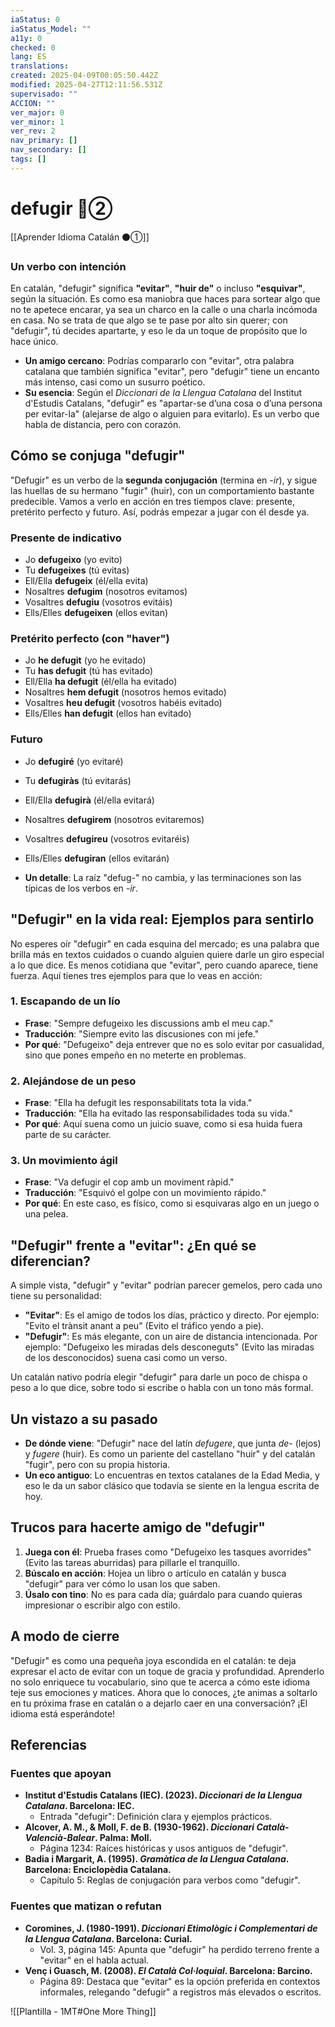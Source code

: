 ```yaml
---
iaStatus: 0
iaStatus_Model: ""
a11y: 0
checked: 0
lang: ES
translations: 
created: 2025-04-09T00:05:50.442Z
modified: 2025-04-27T12:11:56.531Z
supervisado: ""
ACCION: ""
ver_major: 0
ver_minor: 1
ver_rev: 2
nav_primary: []
nav_secondary: []
tags: []
---
```

# defugir  🔴②

[[Aprender Idioma Catalán ⚫①]]

### Un verbo con intención

En catalán, "defugir" significa **"evitar"**, **"huir de"** o incluso **"esquivar"**, según la situación. Es como esa maniobra que haces para sortear algo que no te apetece encarar, ya sea un charco en la calle o una charla incómoda en casa. No se trata de que algo se te pase por alto sin querer; con "defugir", tú decides apartarte, y eso le da un toque de propósito que lo hace único.

- **Un amigo cercano**: Podrías compararlo con "evitar", otra palabra catalana que también significa "evitar", pero "defugir" tiene un encanto más intenso, casi como un susurro poético.
- **Su esencia**: Según el *Diccionari de la Llengua Catalana* del Institut d'Estudis Catalans, "defugir" es "apartar-se d’una cosa o d’una persona per evitar-la" (alejarse de algo o alguien para evitarlo). Es un verbo que habla de distancia, pero con corazón.

## Cómo se conjuga "defugir"

"Defugir" es un verbo de la **segunda conjugación** (termina en *-ir*), y sigue las huellas de su hermano "fugir" (huir), con un comportamiento bastante predecible. Vamos a verlo en acción en tres tiempos clave: presente, pretérito perfecto y futuro. Así, podrás empezar a jugar con él desde ya.

### Presente de indicativo
- Jo **defugeixo** (yo evito)
- Tu **defugeixes** (tú evitas)
- Ell/Ella **defugeix** (él/ella evita)
- Nosaltres **defugim** (nosotros evitamos)
- Vosaltres **defugiu** (vosotros evitáis)
- Ells/Elles **defugeixen** (ellos evitan)

### Pretérito perfecto (con "haver")
- Jo **he defugit** (yo he evitado)
- Tu **has defugit** (tú has evitado)
- Ell/Ella **ha defugit** (él/ella ha evitado)
- Nosaltres **hem defugit** (nosotros hemos evitado)
- Vosaltres **heu defugit** (vosotros habéis evitado)
- Ells/Elles **han defugit** (ellos han evitado)

### Futuro
- Jo **defugiré** (yo evitaré)
- Tu **defugiràs** (tú evitarás)
- Ell/Ella **defugirà** (él/ella evitará)
- Nosaltres **defugirem** (nosotros evitaremos)
- Vosaltres **defugireu** (vosotros evitaréis)
- Ells/Elles **defugiran** (ellos evitarán)

- **Un detalle**: La raíz "defug-" no cambia, y las terminaciones son las típicas de los verbos en *-ir*. 

## "Defugir" en la vida real: Ejemplos para sentirlo

No esperes oír "defugir" en cada esquina del mercado; es una palabra que brilla más en textos cuidados o cuando alguien quiere darle un giro especial a lo que dice. Es menos cotidiana que "evitar", pero cuando aparece, tiene fuerza. Aquí tienes tres ejemplos para que lo veas en acción:

### 1. Escapando de un lío
- **Frase**: "Sempre defugeixo les discussions amb el meu cap."
- **Traducción**: "Siempre evito las discusiones con mi jefe."
- **Por qué**: "Defugeixo" deja entrever que no es solo evitar por casualidad, sino que pones empeño en no meterte en problemas.

### 2. Alejándose de un peso
- **Frase**: "Ella ha defugit les responsabilitats tota la vida."
- **Traducción**: "Ella ha evitado las responsabilidades toda su vida."
- **Por qué**: Aquí suena como un juicio suave, como si esa huida fuera parte de su carácter.

### 3. Un movimiento ágil
- **Frase**: "Va defugir el cop amb un moviment ràpid."
- **Traducción**: "Esquivó el golpe con un movimiento rápido."
- **Por qué**: En este caso, es físico, como si esquivaras algo en un juego o una pelea.

## "Defugir" frente a "evitar": ¿En qué se diferencian?

A simple vista, "defugir" y "evitar" podrían parecer gemelos, pero cada uno tiene su personalidad:
- **"Evitar"**: Es el amigo de todos los días, práctico y directo. Por ejemplo: "Evito el trànsit anant a peu" (Evito el tráfico yendo a pie).
- **"Defugir"**: Es más elegante, con un aire de distancia intencionada. Por ejemplo: "Defugeixo les miradas dels desconeguts" (Evito las miradas de los desconocidos) suena casi como un verso.

Un catalán nativo podría elegir "defugir" para darle un poco de chispa o peso a lo que dice, sobre todo si escribe o habla con un tono más formal.

## Un vistazo a su pasado

- **De dónde viene**: "Defugir" nace del latín *defugere*, que junta *de-* (lejos) y *fugere* (huir). Es como un pariente del castellano "huir" y del catalán "fugir", pero con su propia historia.
- **Un eco antiguo**: Lo encuentras en textos catalanes de la Edad Media, y eso le da un sabor clásico que todavía se siente en la lengua escrita de hoy.

## Trucos para hacerte amigo de "defugir"

1. **Juega con él**: Prueba frases como "Defugeixo les tasques avorrides" (Evito las tareas aburridas) para pillarle el tranquillo.
2. **Búscalo en acción**: Hojea un libro o artículo en catalán y busca "defugir" para ver cómo lo usan los que saben.
3. **Úsalo con tino**: No es para cada día; guárdalo para cuando quieras impresionar o escribir algo con estilo.

## A modo de cierre

"Defugir" es como una pequeña joya escondida en el catalán: te deja expresar el acto de evitar con un toque de gracia y profundidad. Aprenderlo no solo enriquece tu vocabulario, sino que te acerca a cómo este idioma teje sus emociones y matices. Ahora que lo conoces, ¿te animas a soltarlo en tu próxima frase en catalán o a dejarlo caer en una conversación? ¡El idioma está esperándote!

## Referencias

### Fuentes que apoyan
- **Institut d'Estudis Catalans (IEC). (2023). *Diccionari de la Llengua Catalana*. Barcelona: IEC.**  
  - Entrada "defugir": Definición clara y ejemplos prácticos.
- **Alcover, A. M., & Moll, F. de B. (1930-1962). *Diccionari Català-Valencià-Balear*. Palma: Moll.**  
  - Página 1234: Raíces históricas y usos antiguos de "defugir".
- **Badia i Margarit, A. (1995). *Gramàtica de la Llengua Catalana*. Barcelona: Enciclopèdia Catalana.**  
  - Capítulo 5: Reglas de conjugación para verbos como "defugir".

### Fuentes que matizan o refutan
- **Coromines, J. (1980-1991). *Diccionari Etimològic i Complementari de la Llengua Catalana*. Barcelona: Curial.**  
  - Vol. 3, página 145: Apunta que "defugir" ha perdido terreno frente a "evitar" en el habla actual.
- **Venç i Guasch, M. (2008). *El Català Col·loquial*. Barcelona: Barcino.**  
  - Página 89: Destaca que "evitar" es la opción preferida en contextos informales, relegando "defugir" a registros más elevados o escritos.

![[Plantilla - 1MT#One More Thing]]
